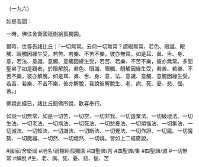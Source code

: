 （一九六）

如是我聞：

一時，佛住舍衛國祇樹給孤獨園。

爾時，世尊告諸比丘：「一切無常。云何一切無常？謂眼無常，若色、眼識、眼觸、眼觸因緣生受，若苦、若樂、不苦不樂，彼亦無常。如是耳、鼻、舌、身、意，若法、意識、意觸、意觸因緣生受，若苦、若樂、不苦不樂，彼亦無常。多聞聖弟子如是觀者，於眼解脫，若色、眼識、眼觸、眼觸因緣生受，若苦、若樂、不苦不樂，彼亦解脫。如是耳、鼻、舌、身、意，法、意識、意觸、意觸因緣生受，若苦、若樂、不苦不樂，彼亦解脫，我說彼解脫生、老、病、死、憂、悲、惱、苦。」

佛說此經已，諸比丘聞佛所說，歡喜奉行。

如說一切無常，如是一切苦、一切空、一切非我、一切虛業法、一切破壞法、一切生法、一切老法、一切病法、一切死法、一切愁憂法、一切煩惱法、一切集法、一切滅法、一切知法、一切識法、一切斷法、一切覺法、一切作證、一切魔、一切魔勢、一切魔器、一切然、一切熾然、一切燒，皆如上二經廣說。

#國家/舍衛國
#地名/祇樹給孤獨園
#四聖諦/苦
#四聖諦/集
#四聖諦/滅
#一切無常
#解脫
#生、老、病、死、憂、悲、惱、苦
